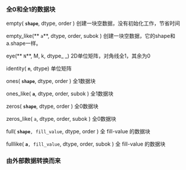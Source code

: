 ### 全0和全1的数据块

empty\( **`shape`**,      dtype,  order \)           创建一块空数据，没有初始化工作，节省时间

empty\_like\(** `a`**,      dtype, order, subok \)  创建一块空数据，它的shape和a.shape一样。

eye\(** `N`**,     M, k, dtype_ _\) 2D单位矩阵，对角线全1，其余为0

identity\( **`n`**,    dtype\) 单位矩阵

ones\( **`shape`**,  dtype, order \)            全1数据块

ones\_like\( **`a`**,  dtype, order, subok \) 全1数据块

zeros\( **`shape`**,  dtype, order \) 全0数据块

zeros\_like\( `a`,  dtype, order, subok \) 全0数据块

full\( **`shape`**`, fill_value`, dtype, order \) 全 fill-value 的数据块

fulllike\( **`a`**`, fill_value`,  dtype, order, subok \) 全 fill-value 的数据块

### 由外部数据转换而来



